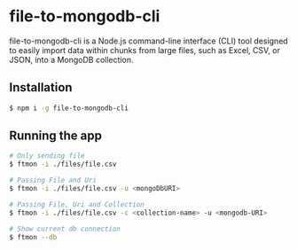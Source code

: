 # file-to-mongodb-cli

file-to-mongodb-cli is a Node.js command-line interface (CLI) tool designed to easily import data within chunks from large files, such as Excel, CSV, or JSON, into a MongoDB collection.

## Installation

```bash
$ npm i -g file-to-mongodb-cli
```

## Running the app

```bash
# Only sending file
$ ftmon -i ./files/file.csv

# Passing File and Uri
$ ftmon -i ./files/file.csv -u <mongoDbURI>

# Passing File, Uri and Collection
$ ftmon -i ./files/file.csv -c <collection-name> -u <mongodb-URI>

# Show current db connection
$ ftmon --db
```
